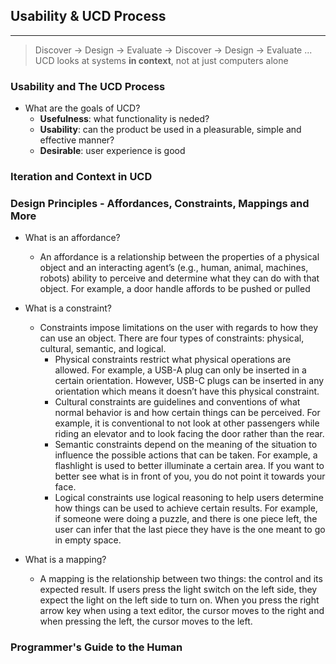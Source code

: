 ## Usability & UCD Process
___
> Discover → Design → Evaluate → Discover → Design → Evaluate ...
UCD looks at systems **in context**, not at just computers alone

### Usability and The UCD Process

- What are the goals of UCD?
    - **Usefulness**: what functionality is neded?
    - **Usability**: can the product be used in a pleasurable, simple and effective manner?
    - **Desirable**: user experience is good

### Iteration and Context in UCD

### Design Principles - Affordances, Constraints, Mappings and More

- What is an affordance?
	-  An affordance is a relationship between the properties of a physical object and an interacting agent’s (e.g., human, animal, machines, robots) ability to perceive and determine what they can do with that object. For example, a door handle affords to be pushed or pulled

- What is a constraint?
	- Constraints impose limitations on the user with regards to how they can use an object. There are four types of constraints: physical, cultural, semantic, and logical.
		- Physical constraints restrict what physical operations are allowed. For example, a USB-A plug can only be inserted in a certain orientation. However, USB-C plugs can be inserted in any orientation which means it doesn’t have this physical constraint.
		- Cultural constraints are guidelines and conventions of what normal behavior is and how certain things can be perceived. For example, it is conventional to not look at other passengers while riding an elevator and to look facing the door rather than the rear.
		- Semantic constraints depend on the meaning of the situation to influence the possible actions that can be taken. For example, a flashlight is used to better illuminate a certain area. If you want to better see what is in front of you, you do not point it towards your face.
		- Logical constraints use logical reasoning to help users determine how things can be used to achieve certain results. For example, if someone were doing a puzzle, and there is one piece left, the user can infer that the last piece they have is the one meant to go in empty space.
- What is a mapping?
	-  A mapping is the relationship between two things: the control and its expected result. If users press the light switch on the left side, they expect the light on the left side to turn on. When you press the right arrow key when using a text editor, the cursor moves to the right and when pressing the left, the cursor moves to the left.

### Programmer's Guide to the Human
